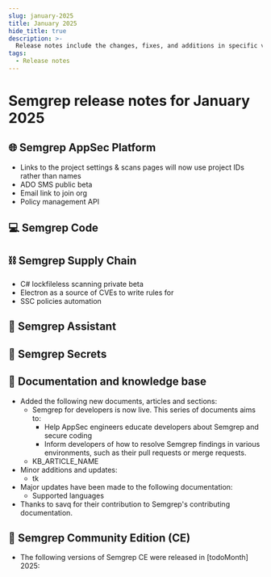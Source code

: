 ```yaml
---
slug: january-2025
title: January 2025
hide_title: true
description: >-
  Release notes include the changes, fixes, and additions in specific versions of Semgrep.
tags:
  - Release notes
---
```


# Semgrep release notes for January 2025

<!-- Remember to update latest endpoint -->
<!-- Remember to update index page -->


## 🌐 Semgrep AppSec Platform

- Links to the project settings & scans pages will now use project IDs rather than names
- ADO SMS public beta
- Email link to join org
- Policy management API

## 💻 Semgrep Code

## ⛓️ Semgrep Supply Chain

- C# lockfileless scanning private beta
- Electron as a source of CVEs to write rules for
- SSC policies automation

## 🤖 Semgrep Assistant 

## 🔐 Semgrep Secrets

## 📝 Documentation and knowledge base

- Added the following new documents, articles and sections:
  - Semgrep for developers is now live. This series of documents aims to:
    - Help AppSec engineers educate developers about Semgrep and secure coding 
    - Inform developers of how to resolve Semgrep findings in various environments, such as their pull requests or merge requests.
  - KB_ARTICLE_NAME
- Minor additions and updates:
  - tk
- Major updates have been made to the following documentation:
  - Supported languages
- Thanks to savq for their contribution to Semgrep's contributing documentation.

## 🔧 Semgrep Community Edition (CE)

* The following versions of Semgrep CE were released in [todoMonth] 2025:

